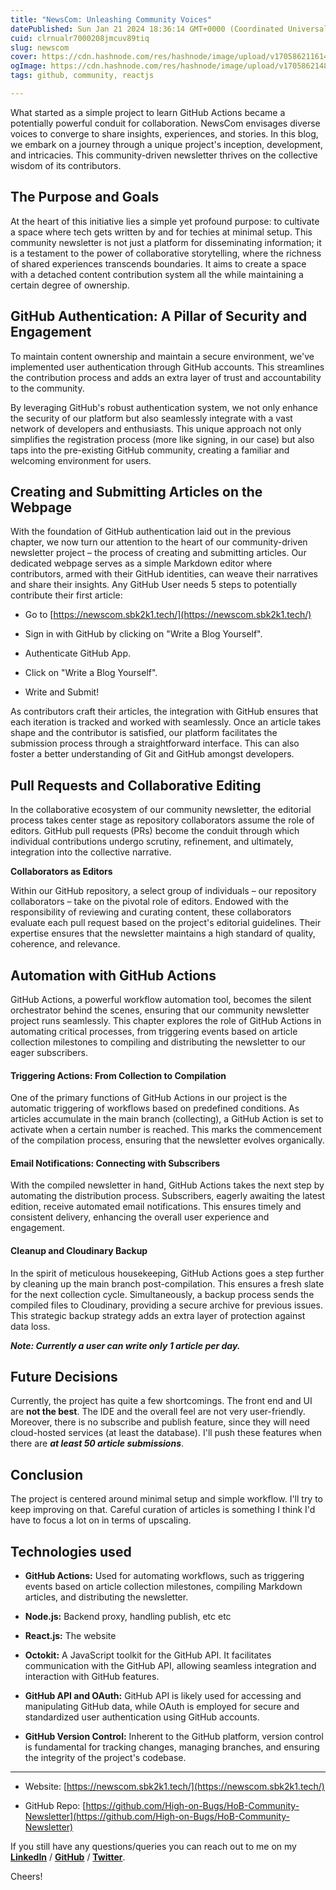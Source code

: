 ```yaml
---
title: "NewsCom: Unleashing Community Voices"
datePublished: Sun Jan 21 2024 18:36:14 GMT+0000 (Coordinated Universal Time)
cuid: clrnualr7000208jmcuv89tiq
slug: newscom
cover: https://cdn.hashnode.com/res/hashnode/image/upload/v1705862116141/faf9afa2-435a-4c8b-b10a-de9f09730fe5.jpeg
ogImage: https://cdn.hashnode.com/res/hashnode/image/upload/v1705862148627/d7d6239b-30c6-4dc3-b6a3-3877b16db926.jpeg
tags: github, community, reactjs

---
```


What started as a simple project to learn GitHub Actions became a potentially powerful conduit for collaboration. NewsCom envisages diverse voices to converge to share insights, experiences, and stories. In this blog, we embark on a journey through a unique project's inception, development, and intricacies. This community-driven newsletter thrives on the collective wisdom of its contributors.

## **The Purpose and Goals**

At the heart of this initiative lies a simple yet profound purpose: to cultivate a space where tech gets written by and for techies at minimal setup. This community newsletter is not just a platform for disseminating information; it is a testament to the power of collaborative storytelling, where the richness of shared experiences transcends boundaries. It aims to create a space with a detached content contribution system all the while maintaining a certain degree of ownership.

## **GitHub Authentication: A Pillar of Security and Engagement**

To maintain content ownership and maintain a secure environment, we've implemented user authentication through GitHub accounts. This streamlines the contribution process and adds an extra layer of trust and accountability to the community.

By leveraging GitHub's robust authentication system, we not only enhance the security of our platform but also seamlessly integrate with a vast network of developers and enthusiasts. This unique approach not only simplifies the registration process (more like signing, in our case) but also taps into the pre-existing GitHub community, creating a familiar and welcoming environment for users.

## **Creating and Submitting Articles on the Webpage**

With the foundation of GitHub authentication laid out in the previous chapter, we now turn our attention to the heart of our community-driven newsletter project – the process of creating and submitting articles. Our dedicated webpage serves as a simple Markdown editor where contributors, armed with their GitHub identities, can weave their narratives and share their insights. Any GitHub User needs 5 steps to potentially contribute their first article:

* Go to [https://newscom.sbk2k1.tech/](https://newscom.sbk2k1.tech/)
    
* Sign in with GitHub by clicking on "Write a Blog Yourself".
    
* Authenticate GitHub App.
    
* Click on "Write a Blog Yourself".
    
* Write and Submit!
    

As contributors craft their articles, the integration with GitHub ensures that each iteration is tracked and worked with seamlessly. Once an article takes shape and the contributor is satisfied, our platform facilitates the submission process through a straightforward interface. This can also foster a better understanding of Git and GitHub amongst developers.

## **Pull Requests and Collaborative Editing**

In the collaborative ecosystem of our community newsletter, the editorial process takes center stage as repository collaborators assume the role of editors. GitHub pull requests (PRs) become the conduit through which individual contributions undergo scrutiny, refinement, and ultimately, integration into the collective narrative.  
  
**Collaborators as Editors**

Within our GitHub repository, a select group of individuals – our repository collaborators – take on the pivotal role of editors. Endowed with the responsibility of reviewing and curating content, these collaborators evaluate each pull request based on the project's editorial guidelines. Their expertise ensures that the newsletter maintains a high standard of quality, coherence, and relevance.

## Automation with GitHub Actions

GitHub Actions, a powerful workflow automation tool, becomes the silent orchestrator behind the scenes, ensuring that our community newsletter project runs seamlessly. This chapter explores the role of GitHub Actions in automating critical processes, from triggering events based on article collection milestones to compiling and distributing the newsletter to our eager subscribers.

#### **Triggering Actions: From Collection to Compilation**

One of the primary functions of GitHub Actions in our project is the automatic triggering of workflows based on predefined conditions. As articles accumulate in the main branch (collecting), a GitHub Action is set to activate when a certain number is reached. This marks the commencement of the compilation process, ensuring that the newsletter evolves organically.

#### **Email Notifications: Connecting with Subscribers**

With the compiled newsletter in hand, GitHub Actions takes the next step by automating the distribution process. Subscribers, eagerly awaiting the latest edition, receive automated email notifications. This ensures timely and consistent delivery, enhancing the overall user experience and engagement.

#### **Cleanup and Cloudinary Backup**

In the spirit of meticulous housekeeping, GitHub Actions goes a step further by cleaning up the main branch post-compilation. This ensures a fresh slate for the next collection cycle. Simultaneously, a backup process sends the compiled files to Cloudinary, providing a secure archive for previous issues. This strategic backup strategy adds an extra layer of protection against data loss.

***Note: Currently a user can write only 1 article per day.***

## Future Decisions

Currently, the project has quite a few shortcomings. The front end and UI are **not the best**. The IDE and the overall feel are not very user-friendly. Moreover, there is no subscribe and publish feature, since they will need cloud-hosted services (at least the database). I'll push these features when there are ***at least 50 article submissions***.

## **Conclusion**

The project is centered around minimal setup and simple workflow. I'll try to keep improving on that. Careful curation of articles is something I think I'd have to focus a lot on in terms of upscaling.

## Technologies used

* **GitHub Actions:** Used for automating workflows, such as triggering events based on article collection milestones, compiling Markdown articles, and distributing the newsletter.
    
* **Node.js:** Backend proxy, handling publish, etc etc
    
* **React.js:** The website
    
* **Octokit:** A JavaScript toolkit for the GitHub API. It facilitates communication with the GitHub API, allowing seamless integration and interaction with GitHub features.
    
* **GitHub API and OAuth:** GitHub API is likely used for accessing and manipulating GitHub data, while OAuth is employed for secure and standardized user authentication using GitHub accounts.
    
* **GitHub Version Control:** Inherent to the GitHub platform, version control is fundamental for tracking changes, managing branches, and ensuring the integrity of the project's codebase.
    

---

* Website: [https://newscom.sbk2k1.tech/](https://newscom.sbk2k1.tech/)
    
* GitHub Repo: [https://github.com/High-on-Bugs/HoB-Community-Newsletter](https://github.com/High-on-Bugs/HoB-Community-Newsletter)
    

If you still have any questions/queries you can reach out to me on my [**LinkedIn**](https://www.linkedin.com/in/sbk2k1/) / [**GitHub**](https://github.com/sbk2k1) / [**Twitter**](https://twitter.com/sbk_2k1).

Cheers!